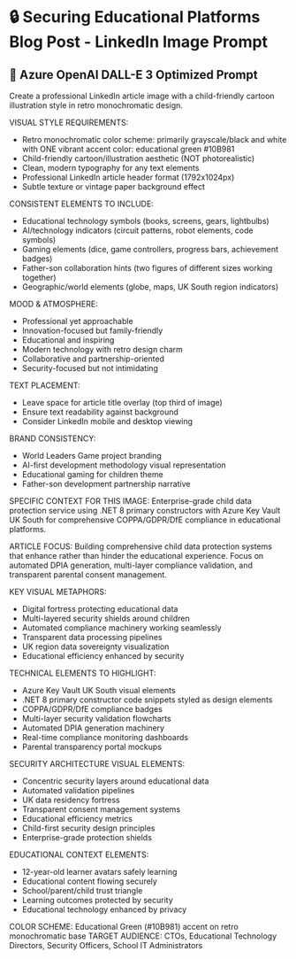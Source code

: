 # 🔒 Securing Educational Platforms Blog Post - LinkedIn Image Prompt

## 📝 Azure OpenAI DALL-E 3 Optimized Prompt

Create a professional LinkedIn article image with a child-friendly cartoon illustration style in retro monochromatic design.

VISUAL STYLE REQUIREMENTS:
- Retro monochromatic color scheme: primarily grayscale/black and white with ONE vibrant accent color: educational green #10B981
- Child-friendly cartoon/illustration aesthetic (NOT photorealistic)
- Clean, modern typography for any text elements
- Professional LinkedIn article header format (1792x1024px)
- Subtle texture or vintage paper background effect

CONSISTENT ELEMENTS TO INCLUDE:
- Educational technology symbols (books, screens, gears, lightbulbs)
- AI/technology indicators (circuit patterns, robot elements, code symbols)
- Gaming elements (dice, game controllers, progress bars, achievement badges)
- Father-son collaboration hints (two figures of different sizes working together)
- Geographic/world elements (globe, maps, UK South region indicators)

MOOD & ATMOSPHERE:
- Professional yet approachable
- Innovation-focused but family-friendly
- Educational and inspiring
- Modern technology with retro design charm
- Collaborative and partnership-oriented
- Security-focused but not intimidating

TEXT PLACEMENT:
- Leave space for article title overlay (top third of image)
- Ensure text readability against background
- Consider LinkedIn mobile and desktop viewing

BRAND CONSISTENCY:
- World Leaders Game project branding
- AI-first development methodology visual representation
- Educational gaming for children theme
- Father-son development partnership narrative

SPECIFIC CONTEXT FOR THIS IMAGE:
Enterprise-grade child data protection service using .NET 8 primary constructors with Azure Key Vault UK South for comprehensive COPPA/GDPR/DfE compliance in educational platforms.

ARTICLE FOCUS:
Building comprehensive child data protection systems that enhance rather than hinder the educational experience. Focus on automated DPIA generation, multi-layer compliance validation, and transparent parental consent management.

KEY VISUAL METAPHORS:
- Digital fortress protecting educational data
- Multi-layered security shields around children
- Automated compliance machinery working seamlessly
- Transparent data processing pipelines
- UK region data sovereignty visualization
- Educational efficiency enhanced by security

TECHNICAL ELEMENTS TO HIGHLIGHT:
- Azure Key Vault UK South visual elements
- .NET 8 primary constructor code snippets styled as design elements
- COPPA/GDPR/DfE compliance badges
- Multi-layer security validation flowcharts
- Automated DPIA generation machinery
- Real-time compliance monitoring dashboards
- Parental transparency portal mockups

SECURITY ARCHITECTURE VISUAL ELEMENTS:
- Concentric security layers around educational data
- Automated validation pipelines
- UK data residency fortress
- Transparent consent management systems
- Educational efficiency metrics
- Child-first security design principles
- Enterprise-grade protection shields

EDUCATIONAL CONTEXT ELEMENTS:
- 12-year-old learner avatars safely learning
- Educational content flowing securely
- School/parent/child trust triangle
- Learning outcomes protected by security
- Educational technology enhanced by privacy

COLOR SCHEME: Educational Green (#10B981) accent on retro monochromatic base
TARGET AUDIENCE: CTOs, Educational Technology Directors, Security Officers, School IT Administrators

